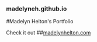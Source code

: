 ### madelyneh.github.io
#Madelyn Helton's Portfolio



Check it out
##[madelynhelton.com](https://www.madelynhelton.com/)
